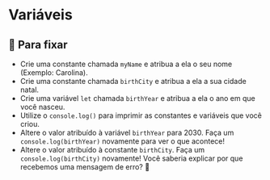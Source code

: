# Variáveis

## 🚀 Para fixar

- Crie uma constante chamada `myName` e atribua a ela o seu nome (Exemplo: Carolina).
- Crie uma constante chamada `birthCity` e atribua a ela a sua cidade natal.
- Crie uma variável `let` chamada `birthYear` e atribua a ela o ano em que você nasceu.
- Utilize o `console.log()` para imprimir as constantes e variáveis que você criou.
- Altere o valor atribuído à variável `birthYear` para 2030. Faça um `console.log(birthYear)` novamente para ver o que acontece!
- Altere o valor atribuído à constante `birthCity`. Faça um `console.log(birthCity)` novamente! Você saberia explicar por que recebemos uma mensagem de erro? 🤔